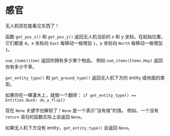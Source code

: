 # 感官
无人机现在能看见东西了！

函数 `get_pos_x()` 和 `get_pos_y()` 返回无人机当前的 x 和 y 坐标。在起始位置，它们都是 `0`。x 坐标向 `East` 每移动一格增加 `1`，y 坐标向 `North` 每移动一格增加 `1`。

`num_items(item)` 返回你拥有多少某个物品。
例如 `num_items(Items.Hay)` 返回你有多少干草。

`get_entity_type()` 和 `get_ground_type()` 返回无人机下方的 entity 或地面的类型。

如果你在一棵灌木上，就做一个翻转：
`if get_entity_type() == Entities.Bush:
	do_a_flip()`

现在 `None` 关键字也解锁了！`None` 是一个表示“没有值”的值。
例如，一个没有 `return` 语句的函数实际上会返回 `None`。

如果无人机下方没有 entity，`get_entity_type()` 会返回 `None`。